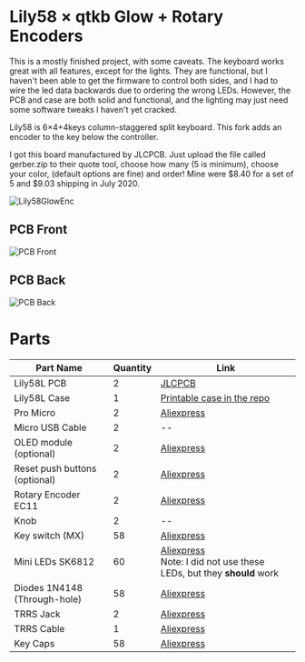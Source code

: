 # Lily58 × qtkb Glow + Rotary Encoders

This is a mostly finished project, with some caveats. The keyboard works great with all features, except for the lights. They are functional, but I haven't been able to get the firmware to control both sides, and I had to wire the led data backwards due to ordering the wrong LEDs. However, the PCB and case are both solid and functional, and the lighting may just need some software tweaks I haven't yet cracked.

Lily58 is 6×4+4keys column-staggered split keyboard.
This fork adds an encoder to the key below the controller.

I got this board manufactured by JLCPCB. Just upload the file called gerber.zip to their quote tool, choose how many (5 is minimum), choose your color, (default options are fine) and order! Mine were $8.40 for a set of 5 and $9.03 shipping in July 2020.

![Lily58GlowEnc](img/Lily58GlowEnc.jpg)

## PCB Front

![PCB Front](img/PCB-Front.png)

## PCB Back

![PCB Back](img/PCB-Back.png)

# Parts

| Part Name | Quantity | Link |
| --------- | -------- | ---- |
| Lily58L PCB | 2 | [JLCPCB](https://jlcpcb.com/) |
| Lily58L Case | 1 | [Printable case in the repo](/case/) |
| Pro Micro | 2 | [Aliexpress](https://www.aliexpress.com/item/32888212119.html) |
| Micro USB Cable | 2 | -- |
| OLED module (optional) | 2 | [Aliexpress](https://www.aliexpress.com/item/32861875681.html) |
| Reset push buttons (optional) | 2 | [Aliexpress](https://www.aliexpress.com/item/1005002490728099.html) |
| Rotary Encoder EC11 | 2 | [Aliexpress](https://www.aliexpress.com/item/32322425597.html)|
| Knob | 2 | -- |
| Key switch (MX) | 58 | [Aliexpress](https://www.aliexpress.com/item/32973993662.html) |
| Mini LEDs SK6812 | 60 | [Aliexpress](https://www.aliexpress.com/item/1005002364547011.html)<br>Note: I did not use these LEDs, but they **should** work |
| Diodes 1N4148 (Through-hole) | 58 | [Aliexpress](https://www.aliexpress.com/item/1934432186.html) |
| TRRS Jack | 2 | [Aliexpress](https://www.aliexpress.com/item/33029465106.html) |
| TRRS Cable | 1 | [Aliexpress](https://www.aliexpress.com/item/33000197351.html)|
| Key Caps | 58 | [Aliexpress](https://www.aliexpress.com/item/32744591039.html) |
